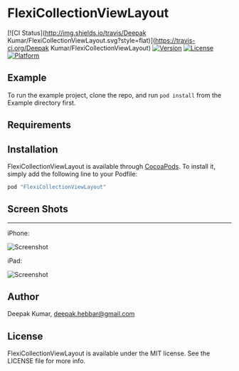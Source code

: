 # FlexiCollectionViewLayout

[![CI Status](http://img.shields.io/travis/Deepak Kumar/FlexiCollectionViewLayout.svg?style=flat)](https://travis-ci.org/Deepak Kumar/FlexiCollectionViewLayout)
[![Version](https://img.shields.io/cocoapods/v/FlexiCollectionViewLayout.svg?style=flat)](http://cocoapods.org/pods/FlexiCollectionViewLayout)
[![License](https://img.shields.io/cocoapods/l/FlexiCollectionViewLayout.svg?style=flat)](http://cocoapods.org/pods/FlexiCollectionViewLayout)
[![Platform](https://img.shields.io/cocoapods/p/FlexiCollectionViewLayout.svg?style=flat)](http://cocoapods.org/pods/FlexiCollectionViewLayout)

## Example

To run the example project, clone the repo, and run `pod install` from the Example directory first.

## Requirements

## Installation

FlexiCollectionViewLayout is available through [CocoaPods](http://cocoapods.org). To install
it, simply add the following line to your Podfile:

```ruby
pod "FlexiCollectionViewLayout"
```

## Screen Shots
------------
iPhone:

![Screenshot](https://github.com/dPackumar/FlexiCollectionViewLayout/blob/master/screenshots/iPhone.jpg)

iPad:

![Screenshot](https://github.com/dPackumar/FlexiCollectionViewLayout/blob/master/screenshots/iPad.jpg)

## Author

Deepak Kumar, deepak.hebbar@gmail.com

## License

FlexiCollectionViewLayout is available under the MIT license. See the LICENSE file for more info.
